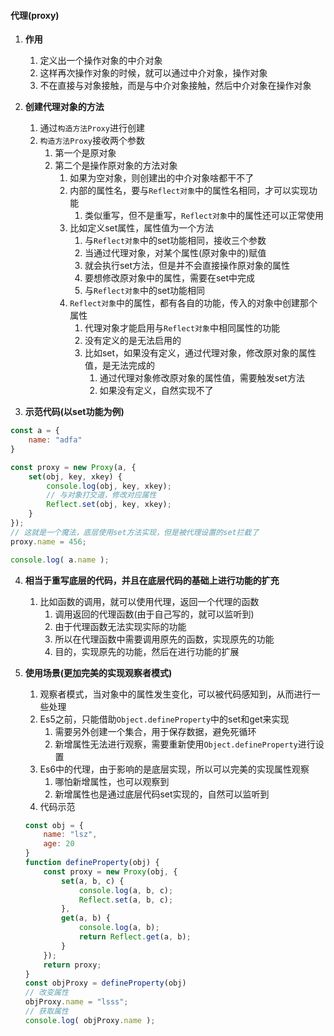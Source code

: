 
#### 代理(proxy)

1. **作用**
   1) 定义出一个操作对象的中介对象
   2) 这样再次操作对象的时候，就可以通过中介对象，操作对象
   3) 不在直接与对象接触，而是与中介对象接触，然后中介对象在操作对象

2. **创建代理对象的方法**
   1) 通过`构造方法Proxy`进行创建
   2) `构造方法Proxy`接收两个参数
      1) 第一个是原对象
      2) 第二个是操作原对象的方法对象
         1) 如果为空对象，则创建出的中介对象啥都干不了
         2) 内部的属性名，要与`Reflect对象`中的属性名相同，才可以实现功能
            1) 类似重写，但不是重写，`Reflect对象`中的属性还可以正常使用
         3) 比如定义set属性，属性值为一个方法
            1) 与`Reflect对象`中的set功能相同，接收三个参数
            2) 当通过代理对象，对某个属性(原对象中的)赋值
            3) 就会执行set方法，但是并不会直接操作原对象的属性
            4) 要想修改原对象中的属性，需要在set中完成
            5) 与`Reflect对象`中的set功能相同
         4) `Reflect对象`中的属性，都有各自的功能，传入的对象中创建那个属性
            1) 代理对象才能启用与`Reflect对象`中相同属性的功能
            2) 没有定义的是无法启用的
            3) 比如set，如果没有定义，通过代理对象，修改原对象的属性值，是无法完成的
               1) 通过代理对象修改原对象的属性值，需要触发set方法
               2) 如果没有定义，自然实现不了


3. **示范代码(以set功能为例)**
```js
const a = {
    name: "adfa"
}        

const proxy = new Proxy(a, {
    set(obj, key, xkey) {
        console.log(obj, key, xkey);
        // 与对象打交道，修改对应属性
        Reflect.set(obj, key, xkey);
    }
});
// 这就是一个魔法，底层使用set方法实现，但是被代理设置的set拦截了
proxy.name = 456;

console.log( a.name );
```


4. **相当于重写底层的代码，并且在底层代码的基础上进行功能的扩充**
   1) 比如函数的调用，就可以使用代理，返回一个代理的函数
      1) 调用返回的代理函数(由于自己写的，就可以监听到)
      2) 由于代理函数无法实现实际的功能
      3) 所以在代理函数中需要调用原先的函数，实现原先的功能
      4) 目的，实现原先的功能，然后在进行功能的扩展


5. **使用场景(更加完美的实现观察者模式)**
   1) 观察者模式，当对象中的属性发生变化，可以被代码感知到，从而进行一些处理
   2) Es5之前，只能借助`Object.defineProperty`中的set和get来实现
      1) 需要另外创建一个集合，用于保存数据，避免死循环
      2) 新增属性无法进行观察，需要重新使用`Object.defineProperty`进行设置
   3) Es6中的代理，由于影响的是底层实现，所以可以完美的实现属性观察
      1) 哪怕新增属性，也可以观察到
      2) 新增属性也是通过底层代码set实现的，自然可以监听到
   4) 代码示范
   ```js
   const obj = {
       name: "lsz",
       age: 20
   }
   function defineProperty(obj) {
       const proxy = new Proxy(obj, {
           set(a, b, c) {
               console.log(a, b, c);
               Reflect.set(a, b, c);
           },
           get(a, b) {
               console.log(a, b);
               return Reflect.get(a, b);
           }
       });
       return proxy;
   }
   const objProxy = defineProperty(obj)
   // 改变属性
   objProxy.name = "lsss";
   // 获取属性
   console.log( objProxy.name );
   ```




